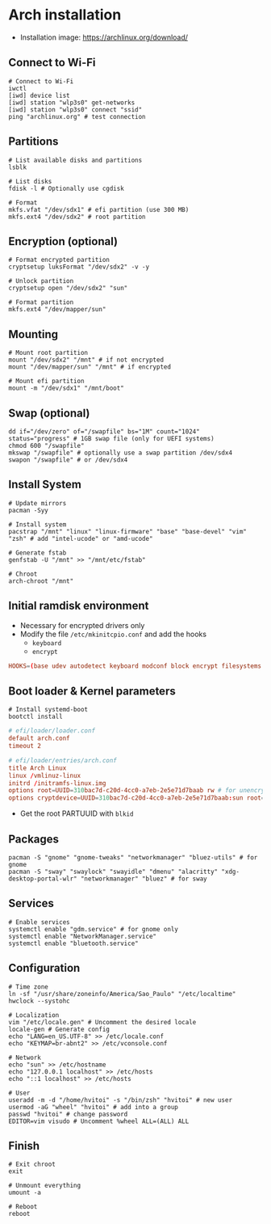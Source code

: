 # Arch installation

- Installation image: <https://archlinux.org/download/>

## Connect to Wi-Fi

```shell
# Connect to Wi-Fi
iwctl
[iwd] device list
[iwd] station "wlp3s0" get-networks
[iwd] station "wlp3s0" connect "ssid"
ping "archlinux.org" # test connection
```

## Partitions

```shell
# List available disks and partitions
lsblk

# List disks
fdisk -l # Optionally use cgdisk

# Format
mkfs.vfat "/dev/sdx1" # efi partition (use 300 MB)
mkfs.ext4 "/dev/sdx2" # root partition
```

## Encryption (optional)

```shell
# Format encrypted partition
cryptsetup luksFormat "/dev/sdx2" -v -y

# Unlock partition
cryptsetup open "/dev/sdx2" "sun"

# Format partition
mkfs.ext4 "/dev/mapper/sun"
```

## Mounting

```shell
# Mount root partition
mount "/dev/sdx2" "/mnt" # if not encrypted
mount "/dev/mapper/sun" "/mnt" # if encrypted

# Mount efi partition
mount -m "/dev/sdx1" "/mnt/boot"
```

## Swap (optional)

```shell
dd if="/dev/zero" of="/swapfile" bs="1M" count="1024" status="progress" # 1GB swap file (only for UEFI systems)
chmod 600 "/swapfile"
mkswap "/swapfile" # optionally use a swap partition /dev/sdx4
swapon "/swapfile" # or /dev/sdx4
```

## Install System

```shell
# Update mirrors
pacman -Syy

# Install system
pacstrap "/mnt" "linux" "linux-firmware" "base" "base-devel" "vim" "zsh" # add "intel-ucode" or "amd-ucode"

# Generate fstab
genfstab -U "/mnt" >> "/mnt/etc/fstab"

# Chroot
arch-chroot "/mnt"
```

## Initial ramdisk environment

- Necessary for encrypted drivers only
- Modify the file `/etc/mkinitcpio.conf` and add the hooks
  - `keyboard`
  - `encrypt`

```conf
HOOKS=(base udev autodetect keyboard modconf block encrypt filesystems fsck)
```

## Boot loader & Kernel parameters

```shell
# Install systemd-boot
bootctl install
```

```conf
# efi/loader/loader.conf
default arch.conf
timeout 2
```

```conf
# efi/loader/entries/arch.conf
title Arch Linux
linux /vmlinuz-linux
initrd /initramfs-linux.img
options root=UUID=310bac7d-c20d-4cc0-a7eb-2e5e71d7baab rw # for unencrypted devices
options cryptdevice=UUID=310bac7d-c20d-4cc0-a7eb-2e5e71d7baab:sun root=/dev/mapper/sun rw # for encrypted devices
```

- Get the root PARTUUID with `blkid`

## Packages

```shell
pacman -S "gnome" "gnome-tweaks" "networkmanager" "bluez-utils" # for gnome
pacman -S "sway" "swaylock" "swayidle" "dmenu" "alacritty" "xdg-desktop-portal-wlr" "networkmanager" "bluez" # for sway
```

## Services

```shell
# Enable services
systemctl enable "gdm.service" # for gnome only
systemctl enable "NetworkManager.service"
systemctl enable "bluetooth.service"
```

## Configuration

```shell
# Time zone
ln -sf "/usr/share/zoneinfo/America/Sao_Paulo" "/etc/localtime"
hwclock --systohc

# Localization
vim "/etc/locale.gen" # Uncomment the desired locale
locale-gen # Generate config
echo "LANG=en_US.UTF-8" >> /etc/locale.conf
echo "KEYMAP=br-abnt2" >> /etc/vconsole.conf

# Network
echo "sun" >> /etc/hostname
echo "127.0.0.1 localhost" >> /etc/hosts
echo "::1 localhost" >> /etc/hosts

# User
useradd -m -d "/home/hvitoi" -s "/bin/zsh" "hvitoi" # new user
usermod -aG "wheel" "hvitoi" # add into a group
passwd "hvitoi" # change password
EDITOR=vim visudo # Uncomment %wheel ALL=(ALL) ALL
```

## Finish

```shell
# Exit chroot
exit

# Unmount everything
umount -a

# Reboot
reboot
```
